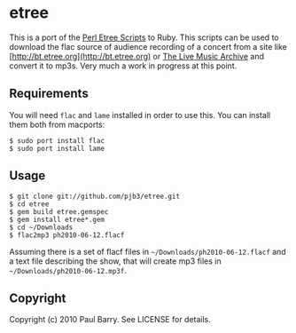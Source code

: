 etree
=====

This is a port of the [Perl Etree Scripts](http://etree-scripts.sourceforge.net/) to Ruby.  This scripts can be used to download the flac source of audience recording of a concert from a site like [http://bt.etree.org](http://bt.etree.org) or [The Live Music Archive](http://www.archive.org/details/audio) and convert it to mp3s.  Very much a work in progress at this point.

Requirements
------------

You will need `flac` and `lame` installed in order to use this.  You can install them both from macports:

    $ sudo port install flac
    $ sudo port install lame

Usage
-----
    
    $ git clone git://github.com/pjb3/etree.git
    $ cd etree
    $ gem build etree.gemspec
    $ gem install etree*.gem
    $ cd ~/Downloads
    $ flac2mp3 ph2010-06-12.flacf
    
Assuming there is a set of flacf files in `~/Downloads/ph2010-06-12.flacf` and a text file describing the show, that will create mp3 files in `~/Downloads/ph2010-06-12.mp3f`.

Copyright
---------

Copyright (c) 2010 Paul Barry. See LICENSE for details.
